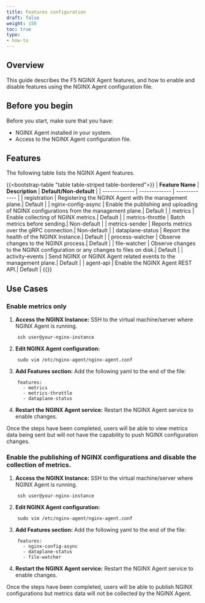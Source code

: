 ```yaml
---
title: Features configuration
draft: false
weight: 150
toc: true
type:
- how-to
---
```



## Overview

This guide describes the F5 NGINX Agent features, and how to enable and disable features using the NGINX Agent configuration file.

## Before you begin

Before you start, make sure that you have:

- NGINX Agent installed in your system.
- Access to the NGINX Agent configuration file.


## Features

The following table lists the NGINX Agent features.

{{<bootstrap-table "table table-striped table-bordered">}}
| **Feature Name**      | **Description**      | **Default/Non-default**      |
| ------------- | ------------- | ------------- |
| registration | Registering the NGINX Agent with the management plane.| Default |
| nginx-config-async | Enable the publishing and uploading of NGINX configurations from the management plane.| Default |
| metrics | Enable collecting of NGINX metrics.| Default |
| metrics-throttle | Batch metrics before sending.| Non-default |
| metrics-sender | Reports metrics over the gRPC connection.| Non-default |
| dataplane-status | Report the health of the NGINX Instance.| Default |
| process-watcher | Observe changes to the NGINX process.| Default |
| file-watcher | Observe changes to the NGINX configuration or any changes to files on disk.| Default |
| activity-events | Send NGINX or NGINX Agent related events to the management plane.| Default |
| agent-api | Enable the NGINX Agent REST API.| Default |
{{</bootstrap-table>}}

## Use Cases

### Enable metrics only
1. **Access the NGINX Instance:** SSH to the virtual machine/server where NGINX Agent is running.

```
    ssh user@your-nginx-instance
```

2. **Edit NGINX Agent configuration:** 

```
    sudo vim /etc/nginx-agent/nginx-agent.conf
```

3. **Add Features section:** Add the following yaml to the end of the file:

```
    features:
      - metrics
      - metrics-throttle
      - dataplane-status
``` 

4. **Restart the NGINX Agent service:** Restart the NGINX Agent service to enable changes.

Once the steps have been completed, users will be able to view metrics data being sent but will not have the capability to push NGINX configuration changes.

### Enable the publishing of NGINX configurations and disable the collection of metrics.
1. **Access the NGINX Instance:** SSH to the virtual machine/server where NGINX Agent is running.

```
    ssh user@your-nginx-instance
```

2. **Edit NGINX Agent configuration:** 

```
    sudo vim /etc/nginx-agent/nginx-agent.conf
```

3. **Add Features section:** Add the following yaml to the end of the file:

```
    features:
      - nginx-config-async
      - dataplane-status
      - file-watcher
``` 

4. **Restart the NGINX Agent service:** Restart the NGINX Agent service to enable changes.

Once the steps have been completed, users will be able to publish NGINX configurations but metrics data will not be collected by the NGINX Agent. 

